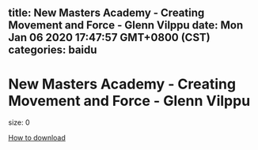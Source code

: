 
title: New Masters Academy - Creating Movement and Force - Glenn Vilppu
date: Mon Jan 06 2020 17:47:57 GMT+0800 (CST)    
categories: baidu
---

# New Masters Academy - Creating Movement and Force - Glenn Vilppu
size: 0
 
 

[How to download](https://bpcam.bemobtrk.com/go/2ceec3aa-1ca2-46d6-b9ff-aaa5c184517c?jno=5417)